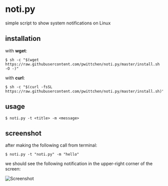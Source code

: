 noti.py
=======
simple script to show system notifications on Linux

installation
------------

with **wget**:
```
$ sh -c "$(wget https://raw.githubusercontent.com/pwittchen/noti.py/master/install.sh -O -)"
```

with **curl**:
```
$ sh -c "$(curl -fsSL https://raw.githubusercontent.com/pwittchen/noti.py/master/install.sh)"
```

usage
-----

```
$ noti.py -t <title> -m <message>
```

screenshot
----------

after making the following call from terminal:

```
$ noti.py -t "noti.py" -m "hello"
```

we should see the following notification in the upper-right corner of the screen:

![Screenshot](https://raw.githubusercontent.com/pwittchen/noti.py/master/screenshot.png)
